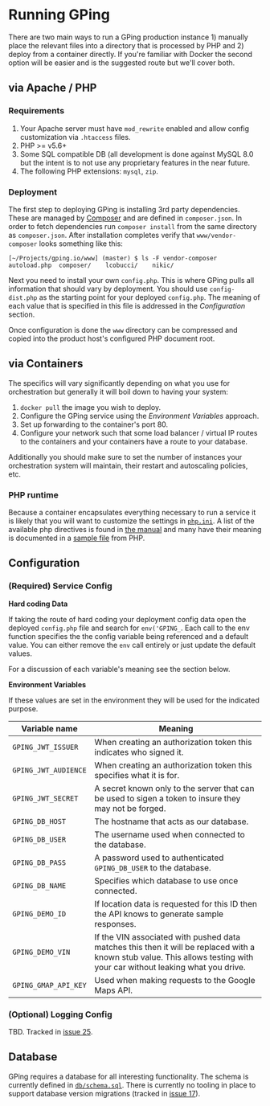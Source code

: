 # Running GPing

There are two main ways to run a GPing production instance 1) manually place the
relevant files into a directory that is processed by PHP and 2) deploy from a
container directly. If you're familiar with Docker the second option will be
easier and is the suggested route but we'll cover both.

## via Apache / PHP

### Requirements

1. Your Apache server must have `mod_rewrite` enabled and allow config
   customization via `.htaccess` files.
2. PHP >= v5.6+
3. Some SQL compatible DB (all development is done against MySQL 8.0 but the
   intent is to not use any proprietary features in the near future.
4. The following PHP extensions: `mysql`, `zip`.

### Deployment

The first step to deploying GPing is installing 3rd party dependencies. These
are managed by [Composer][composer] and are defined in `composer.json`. In
order to fetch dependencies run `composer install` from the same directory
as `composer.json`. After installation completes verify that
`www/vendor-composer` looks something like this:

    [~/Projects/gping.io/www] (master) $ ls -F vendor-composer
    autoload.php  composer/    lcobucci/    nikic/

Next you need to install your own `config.php`. This is where GPing pulls all
information that should vary by deployment. You should use `config-dist.php` as
the starting point for your deployed `config.php`. The meaning of each value
that is specified in this file is addressed in the _Configuration_ section.

Once configuration is done the `www` directory can be compressed and copied
into the product host's configured PHP document root.

[composer]: https://getcomposer.org/

## via Containers

The specifics will vary significantly depending on what you use for
orchestration but generally it will boil down to having your system:

1. `docker pull` the image you wish to deploy.
2. Configure the GPing service using the _Environment Variables_ approach.
3. Set up forwarding to the container's port 80.
4. Configure your network such that some load balancer / virtual IP routes to
   the containers and your containers have a route to your database.

Additionally you should make sure to set the number of instances your
orchestration system will maintain, their restart and autoscaling policies, etc.

### PHP runtime

Because a container encapsulates everything necessary to run a service it is
likely that you will want to customize the settings in [`php.ini`][php.ini]. A
list of the available php directives is found in [the manual][directives] and
many have their meaning is documented in a [sample file][src-php.ini] from PHP.

[php.ini]: ../docker/www/php.ini
[directives]: http://php.net/manual/en/ini.list.php
[src-php.ini]: https://github.com/php/php-src/blob/master/php.ini-production

## Configuration

### (Required) Service Config

**Hard coding Data**

If taking the route of hard coding your deployment config data open the
deployed `config.php` file and search for `env('GPING_`. Each call to the env
function specifies the the config variable being referenced and a default value.
You can either remove the `env` call entirely or just update the default values.

For a discussion of each variable's meaning see the section below.

**Environment Variables**

If these values are set in the environment they will be used for the indicated
purpose.

Variable name        | Meaning
---------------------|--------------------
`GPING_JWT_ISSUER`   | When creating an authorization token this indicates who signed it.
`GPING_JWT_AUDIENCE` | When creating an authorization token this specifies what it is for.
`GPING_JWT_SECRET`   | A secret known only to the server that can be used to sigen a token to insure they may not be forged.
`GPING_DB_HOST`      | The hostname that acts as our database.
`GPING_DB_USER`      | The username used when connected to the database.
`GPING_DB_PASS`      | A password used to authenticated `GPING_DB_USER` to the database.
`GPING_DB_NAME`      | Specifies which database to use once connected.
`GPING_DEMO_ID`      | If location data is requested for this ID then the API knows to generate sample responses.
`GPING_DEMO_VIN`     | If the VIN associated with pushed data matches this then it will be replaced with a known stub value. This allows testing with your car without leaking what you drive.
`GPING_GMAP_API_KEY` | Used when making requests to the Google Maps API.

### (Optional) Logging Config

TBD. Tracked in [issue 25][iss25].

[iss25]: https://github.com/dustball/gping.io/issues/25

## Database

GPing requires a database for all interesting functionality. The schema is
currently defined in [`db/schema.sql`][ddl]. There is currently no tooling
in place to support database version migrations (tracked in [issue 17][iss17]).

[iss17]: https://github.com/dustball/gping.io/issues/17
[ddl]: ../db/schema.sql
